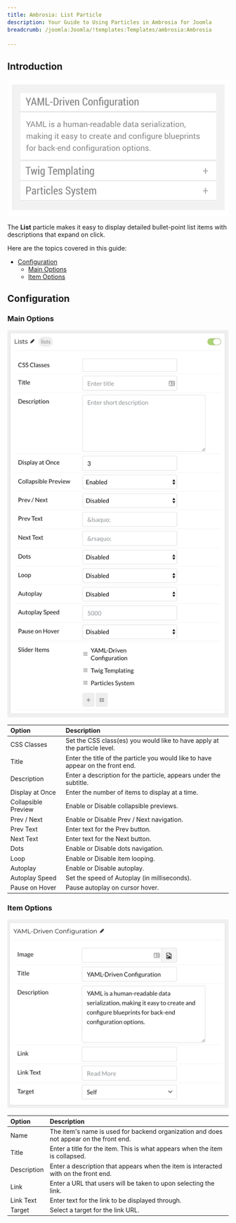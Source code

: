 ```yaml
---
title: Ambrosia: List Particle
description: Your Guide to Using Particles in Ambrosia for Joomla
breadcrumb: /joomla:Joomla/!templates:Templates/ambrosia:Ambrosia

---
```


## Introduction

![](assets/particle_list1.jpeg)

The **List** particle makes it easy to display detailed bullet-point list items with descriptions that expand on click.

Here are the topics covered in this guide:

* [Configuration](#configuration)
    - [Main Options](#main-options)
    - [Item Options](#item-options)

## Configuration

### Main Options 

![](assets/particle_list2.jpeg)

| Option              | Description                                                                     |
| :-----              | :-----                                                                          |
| CSS Classes         | Set the CSS class(es) you would like to have apply at the particle level.       |
| Title               | Enter the title of the particle you would like to have appear on the front end. |
| Description         | Enter a description for the particle, appears under the subtitle.               |
| Display at Once     | Enter the number of items to display at a time.                                 |
| Collapsible Preview | Enable or Disable collapsible previews.                                         |
| Prev / Next         | Enable or Disable Prev / Next navigation.                                       |
| Prev Text           | Enter text for the Prev button.                                                 |
| Next Text           | Enter text for the Next button.                                                 |
| Dots                | Enable or Disable dots navigation.                                              |
| Loop                | Enable or Disable item looping.                                                 |
| Autoplay            | Enable or Disable autoplay.                                                     |
| Autoplay Speed      | Set the speed of Autoplay (in milliseconds).                                    |
| Pause on Hover      | Pause autoplay on cursor hover.                                                 |

### Item Options

![](assets/particle_list3.jpeg)

| Option      | Description                                                                            |
| :-----      | :-----                                                                                 |
| Name        | The item's name is used for backend organization and does not appear on the front end. |
| Title       | Enter a title for the item. This is what appears when the item is collapsed.           |
| Description | Enter a description that appears when the item is interacted with on the front end.    |
| Link        | Enter a URL that users will be taken to upon selecting the link.                       |
| Link Text   | Enter text for the link to be displayed through.                                       |
| Target      | Select a target for the link URL.                                                      |

